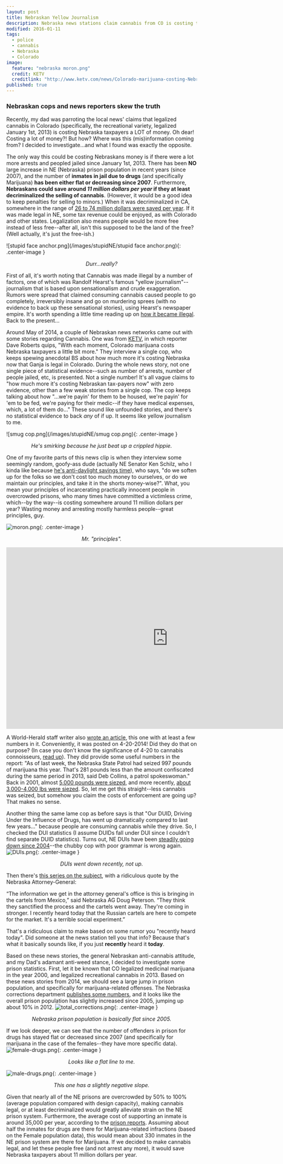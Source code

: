 ```yaml
---
layout: post
title: Nebraskan Yellow Journalism
description: Nebraska news stations claim cannabis from CO is costing taxpayers, but it was costing the same amount far before recreational legalization in CO.
modified: 2016-01-11
tags: 
  - police
  - cannabis
  - Nebraska
  - Colorado
image: 
  feature: "nebraska moron.png"
  credit: KETV
  creditlink: "http://www.ketv.com/news/Colorado-marijuana-costing-Nebraska-taxpayers/25868850"
published: true
---
```



### Nebraskan cops and news reporters skew the truth

Recently, my dad was parroting the local news' claims that legalized cannabis in Colorado (specifically, the recreational variety, legalized January 1st, 2013) is costing Nebraska taxpayers a LOT of money.  Oh dear!  Costing a lot of money?!  But how?  Where was this (mis)information coming from?  I decided to investigate...and what I found was exactly the opposite.  

The only way this could be costing Nebraskans money is if there were a lot more arrests and peopled jailed since January 1st, 2013.  There has been **NO** large increase in NE (Nebraska) prison population in recent years (since 2007), and the number of **inmates in jail due to drugs** (and specifically Marijuana) **has been either flat or decreasing since 2007**.  Furthermore, **Nebraskans could save around *11 million dollars per year* if they at least decriminalized the selling of cannabis**.  (However, it would be a good idea to keep penalties for selling to minors.)  When it was decriminalized in CA, somewhere in the range of [26 to 74 million dollars were saved per year](https://en.wikipedia.org/wiki/Legal_history_of_cannabis_in_the_United_States#State_Office_of_Narcotics_and_Drug_Abuse_.281977.29).  If it was made legal in NE, some tax revenue could be enjoyed, as with Colorado and other states.  Legalization also means people would be more free instead of less free--after all, isn't this supposed to be the land of the free?  (Well actually, it's just the free-ish.)

![stupid face anchor.png](/images/stupidNE/stupid face anchor.png){: .center-image }
*<center>Durr...really?</center>*

First of all, it's worth noting that Cannabis was made illegal by a number of factors, one of which was Randolf Hearst's famous "yellow journalism"--journalism that is based upon sensationalism and crude exaggeration.  Rumors were spread that claimed consuming cannabis caused people to go completely, irreversibly insane and go on murdering sprees (with no evidence to back up these sensational stories), using Hearst's newspaper empire.  It's worth spending a little time reading up on [how it became illegal](https://en.wikipedia.org/wiki/Legal_history_of_cannabis_in_the_United_States).  Back to the present...

Around May of 2014, a couple of Nebraskan news networks came out with some stories regarding Cannabis.  One was from [KETV](http://www.ketv.com/news/Colorado-marijuana-costing-Nebraska-taxpayers/25868850), in which reporter Dave Roberts quips, "With each moment, Colorado marijuana costs Nebraska taxpayers a little bit more."  They interview a single cop, who keeps spewing anecdotal BS about how much more it's costing Nebraska now that Ganja is legal in Colorado.  During the whole news story, not one single piece of statistical evidence--such as number of arrests, number of people jailed, etc, is presented.  Not a single number!  It's all vague claims to "how much more it's costing Nebraskan tax-payers now" with zero evidence, other than a few weak stories from a single cop.  The cop keeps talking about how "...we're payin' for them to be housed, we're payin' for 'em to be fed, we're paying for their medic--if they have medical expenses, which, a lot of them do..." These sound like unfounded stories, and there's no statistical evidence to back *any* of if up.  It seems like yellow journalism to me.

![smug cop.png](/images/stupidNE/smug cop.png){: .center-image }
*<center>He's smirking because he just beat up a crippled hippie.</center>*

One of my favorite parts of this news clip is when they interview some seemingly random, goofy-ass dude (actually NE Senator Ken Schilz, who I kinda like because [he's anti-daylight savings time](https://en.wikipedia.org/wiki/Ken_Schilz)), who says, "do we soften up for the folks so we don't cost too much money to ourselves, or do we maintain our principles, and take it in the shorts money-wise?".  What, you mean your principles of incarcerating practically innocent people in overcrowded prisons, who many times have committed a victimless crime, which--by the way--is costing somewhere around 11 million dollars per year?  Wasting money and arresting mostly harmless people--great principles, guy.

![moron.png](/images/stupidNE/moron.png){: .center-image }
*<center>Mr. "principles".</center>*

<iframe width="854" height="480" src="https://youtu.be/7uZdAKRxTTo" frameborder="0" allowfullscreen></iframe>

A World-Herald staff writer also [wrote an article](http://www.omaha.com/news/nebraska-on-its-own-with-drug-enforcement-costs-tied-to/article_d76f74a4-b109-5080-9d7b-4e26264686bc.html#nebraska-on-its-own-with-drug-enforcement-costs-tied-to-colorado-pot-sales), this one with at least a few numbers in it.  Conveniently, it was posted on 4-20-2014!  Did they do that on purpose?  (In case you don't know the significance of 4-20 to cannabis connoisseurs, [read up](https://en.wikipedia.org/wiki/420_(cannabis_culture))).  They did provide some useful numbers in the report: "As of last week, the Nebraska State Patrol had seized 997 pounds of marijuana this year. That's 281 pounds less than the amount confiscated during the same period in 2013, said Deb Collins, a patrol spokeswoman."  Back in 2001, almost [5,000 pounds were siezed](http://www.justice.gov/archive/ndic/pubs4/4934/marijuan.htm), and more recently, [about 3,000-4,000 lbs were siezed](http://www.klkntv.com/story/27646292/pot-busts-down-money-seized-up?clienttype=mobile).  So, let me get this straight--less cannabis was seized, but somehow you claim the costs of enforcement are going up?  That makes no sense.  

Another thing the same lame cop as before says is that "Our DUID, Driving Under the Influence of Drugs, has went up dramatically compared to last few years..." because people are consuming cannabis while they drive.  So, I checked the DUI statistics (I assume DUIDs fall under DUI since I couldn't find separate DUID statistics).  Turns out, NE DUIs have been [steadily going down since 2004](http://www.transportation.nebraska.gov/nohs/pdf/al5arrests.pdf)--the chubby cop with poor grammar is wrong again.
![DUIs.png](/images/stupidNE/DUIs.png){: .center-image }
*<center>DUIs went down recently, not up.</center>*

Then there's [this series on the subject](http://www.wowt.com/home/headlines/Special-Report---Nebraska-v-Colorado-The-War-on-Weed-295996161.html), with a ridiculous quote by the Nebraska Attorney-General: 

“The information we get in the attorney general's office is this is bringing in the cartels from Mexico,” said Nebraska AG Doug Peterson. “They think they sanctified the process and the cartels went away. They're coming in stronger. I recently heard today that the Russian cartels are here to compete for the market. It's a terrible social experiment.”

That's a ridiculous claim to make based on some rumor you "recently heard today".  Did someone at the news station tell you that info?  Because that's what it basically sounds like, if you just **recently** heard it **today**.

Based on these news stories, the general Nebraskan anti-cannabis attitude, and my Dad's adamant anti-weed stance, I decided to investigate some prison statistics.  First, let it be known that CO legalized medicinal marijuana in the year 2000, and legalized recreational cannabis in 2013.  Based on these news stories from 2014, we should see a large jump in prison population, and specifically for marijuana-related offenses.  The Nebraska corrections department [publishes some numbers](http://www.corrections.nebraska.gov/news.html), and it looks like the overall prison population has slightly increased since 2005, jumping up about 10% in 2012.
![total_corrections.png](/images/stupidNE/total_corrections.png){: .center-image }
*<center>Nebraska prison population is basically flat since 2005.</center>*

If we look deeper, we can see that the number of offenders in prison for drugs has stayed flat or decreased since 2007 (and specifically for marijuana in the case of the females--they have more specific data).
![female-drugs.png](/images/stupidNE/female-drugs.png){: .center-image }
*<center>Looks like a flat line to me.</center>*

![male-drugs.png](/images/stupidNE/male-drugs.png){: .center-image }
*<center>This one has a slightly negative slope.</center>*

Given that nearly all of the NE prisons are overcrowded by 50% to 100% (average population compared with design capacity), making cannabis legal, or at least decriminalized would greatly alleviate strain on the NE prison system.  Furthermore, the average cost of supporting an inmate is around 35,000 per year, according to the [prison reports](http://www.corrections.nebraska.gov/news.html).  Assuming about half the inmates for drugs are there for Marijuana-related infractions (based on the Female population data), this would mean about 330 inmates in the NE prison system are there for Marijuana.  If we decided to make cannabis legal, and let these people free (and not arrest any more), it would save Nebraska taxpayers about 11 million dollars per year.
